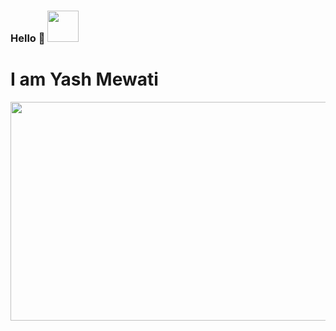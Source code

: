 ### Hello  :wave: <img src="https://user-images.githubusercontent.com/85125898/151710405-43220a31-c5dc-47c7-a310-1dd953340d98.gif" width="50" height="50"> 

# I am Yash Mewati 

<img src="https://user-images.githubusercontent.com/85125898/151710645-58178004-2659-4337-84c0-8c1814d00077.gif" width="1800" height="350"> 








<!--
**YashMewati/YashMewati** is a ✨ _special_ ✨ repository because its `README.md` (this file) appears on your GitHub profile.

Here are some ideas to get you started:

- 🔭 I’m currently working on ...
- 🌱 I’m currently learning ...
- 👯 I’m looking to collaborate on ...
- 🤔 I’m looking for help with ...
- 💬 Ask me about ...
- 📫 How to reach me: ...
- 😄 Pronouns: ...
- ⚡ Fun fact: ...
-->
